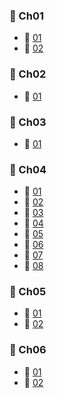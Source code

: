 

### :ledger: Ch01
-  :page_facing_up: [01]()
-  :page_facing_up: [02]()
### :ledger: Ch02
-  :page_facing_up: [01]()
### :ledger: Ch03
-  :page_facing_up: [01]()
### :ledger: Ch04
-  :page_facing_up: [01]()
-  :page_facing_up: [02]()
-  :page_facing_up: [03]()
-  :page_facing_up: [04]()
-  :page_facing_up: [05]()
-  :page_facing_up: [06]()
-  :page_facing_up: [07]()
-  :page_facing_up: [08]()
### :ledger: Ch05
-  :page_facing_up: [01]()
-  :page_facing_up: [02]()
### :ledger: Ch06
-  :page_facing_up: [01]()
-  :page_facing_up: [02]()





